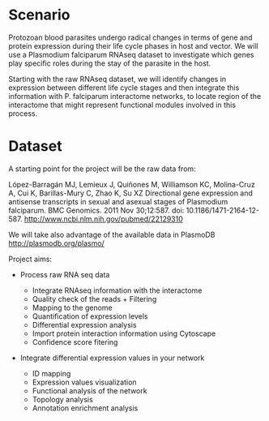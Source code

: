 Scenario
=====

Protozoan blood parasites undergo radical changes in terms of gene and protein expression during their life cycle phases in host and vector. 
We will use a Plasmodium falciparum RNAseq dataset to investigate which genes play specific roles during the stay of the parasite in the host. 

Starting with the raw RNAseq dataset, we will identify changes in expression between different life cycle stages and then integrate this information with P. falciparum interactome networks, to locate region of the interactome that might represent functional modules involved in this  process. 

Dataset
=====

A starting point for the project will be the raw data from: 

López-Barragán MJ, Lemieux J, Quiñones M, Williamson KC, Molina-Cruz A, Cui K, Barillas-Mury C, Zhao K, Su XZ
Directional gene expression and antisense transcripts in sexual and asexual stages of Plasmodium falciparum. 
BMC Genomics. 2011 Nov 30;12:587. doi: 10.1186/1471-2164-12-587. http://www.ncbi.nlm.nih.gov/pubmed/22129310

We will take also advantage of the available data in PlasmoDB http://plasmodb.org/plasmo/

Project aims:

+ Process raw RNA seq data
  + Integrate RNAseq information with the interactome
  + Quality check of the reads + Filtering 
  + Mapping to the genome
  + Quantification of expression levels
  + Differential expression analysis
  + Import protein interaction information using Cytoscape
  + Confidence score fitering

+ Integrate differential expression values in your network
  + ID mapping
  + Expression values visualization
  + Functional analysis of the network
  + Topology analysis
  + Annotation enrichment analysis
